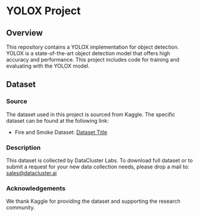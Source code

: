 # YOLOX Project

## Overview
This repository contains a YOLOX implementation for object detection. YOLOX is a state-of-the-art object detection model that offers high accuracy and performance. This project includes code for training and evaluating  with the YOLOX model.

## Dataset

### Source
The dataset used in this project is sourced from Kaggle. The specific dataset can be found at the following link:
- Fire and Smoke Dataset: [Dataset Title]([https://www.kaggle.com/dataset-owner/dataset-name](https://www.kaggle.com/datasets/dataclusterlabs/fire-and-smoke-dataset))

### Description
This dataset is collected by DataCluster Labs. To download full dataset or to submit a request for your new data collection needs, please drop a mail to: sales@datacluster.ai

### Acknowledgements
We thank Kaggle for providing the dataset and supporting the research community.
